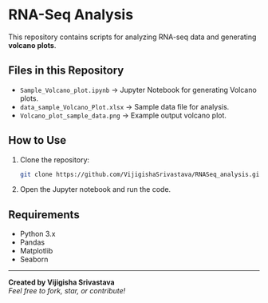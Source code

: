 # RNA-Seq Analysis 

This repository contains scripts for analyzing RNA-seq data and generating **volcano plots**.

##  Files in this Repository
- `Sample_Volcano_plot.ipynb` → Jupyter Notebook for generating Volcano plots.
- `data_sample_Volcano_Plot.xlsx` → Sample data file for analysis.
- `Volcano_plot_sample_data.png` → Example output volcano plot.

##  How to Use
1. Clone the repository:
    ```bash
    git clone https://github.com/VijigishaSrivastava/RNASeq_analysis.git
    ```
2. Open the Jupyter notebook and run the code.

##  Requirements
- Python 3.x
- Pandas
- Matplotlib
- Seaborn

---

**Created by Vijigisha Srivastava**  
 *Feel free to fork, star, or contribute!*
